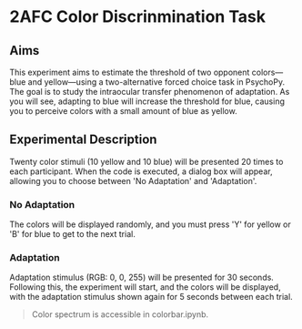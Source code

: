 # 2AFC Color Discrinmination Task
## Aims
This experiment aims to estimate the threshold of two opponent colors—blue and yellow—using a two-alternative forced choice task in PsychoPy. The goal is to study the intraocular transfer phenomenon of adaptation. As you will see, adapting to blue will increase the threshold for blue, causing you to perceive colors with a small amount of blue as yellow.

## Experimental Description
Twenty color stimuli (10 yellow and 10 blue) will be presented 20 times to each participant. When the code is executed, a dialog box will appear, allowing you to choose between 'No Adaptation' and 'Adaptation'.
### No Adaptation
The colors will be displayed randomly, and you must press 'Y' for yellow or 'B' for blue to get to the next trial.
### Adaptation
Adaptation stimulus (RGB: 0, 0, 255) will be presented for 30 seconds. Following this, the experiment will start, and the colors will be displayed, with the adaptation stimulus shown again for 5 seconds between each trial.
> Color spectrum is accessible in colorbar.ipynb.

